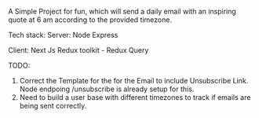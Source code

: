 A Simple Project for fun, which will send a daily email with an inspiring quote at 6 am according to the provided timezone.

Tech stack:
Server:
Node
Express

Client:
Next Js
Redux toolkit - Redux Query


TODO:
1. Correct the Template for the for the Email to include Unsubscribe Link. Node endpoing /unsubscribe is already setup for this.
2. Need to build a user base with different timezones to track if emails are being sent correctly. 
